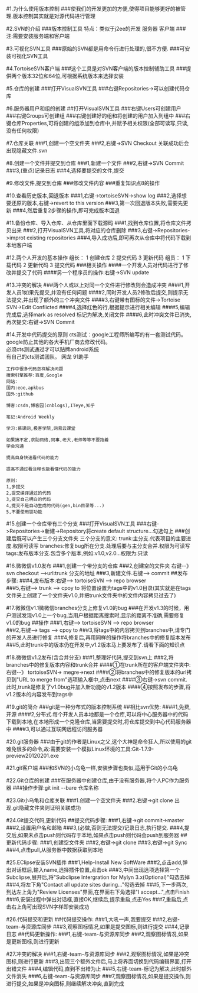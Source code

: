#1.为什么使用版本控制
###使我们的开发更加的方便,使得项目能够更好的被管理.版本控制其实就是对源代码进行管理

#2.SVN的介绍
###版本控制工具 特点：类似于j2ee的开发 服务器 客户端
###注:需要安装服务端和客户端

#3.可视化SVN工具
###原始的SVN都是用命令行进行处理的,很不方便.
###可安装可视化SVN工具

#4.TortoiseSVN客户端
###这个工具是对SVN客户端的版本控制辅助工具
###提供两个版本32位和64位,可根据系统版本来选择安装

#5.仓库的创建
###打开VisualSVN工具
###右键Repositories->可以创建代码仓库

#6.服务器用户和组的创建
##打开VisualSVN工具
###右键Users可创建用户
###右键Groups可创建组
###右键创建好的组和将创建的用户加入到组中
###右键仓库Properties,可将创建的组添加到仓库中,并赋予相关权限(全部可读写,只读,没有任何权限)

#7.仓库关联
###1,创建一个空文件夹
###2,右键->SVN Checkout 关联成功后会出现隐藏文件.svn

#8.创建一个文件并提交到仓库
###1,新建一个文件
###2,右键->SVN Commit
###3,(重点)记录日志
###4,选择要提交的文件,提交

#9.修改文件,提交到仓库
###修改文件内容
###重复知识点8的操作

#10.查看历史版本,回退版本
###1,右键->tortoiseSVN->show log
###2,选择想要还原的版本,右键->revert to this version
###3,第一次回退版本失败,需要先更新
###4,然后重复2步骤的操作,即可完成版本回退

#11.备份仓库、导入仓库、从仓库里面下载源码
###1,找到仓库位置,将仓库文件拷贝出来
###2,打开VisualSVN工具,将对应的仓库删除
###3,右键->Repositories->improt existing repositories
###4,导入成功后,即可再次从仓库中将代码下载到本地客户端

#12.两个人开发的基本操作
	组长：
	1 创建仓库
	2 提交代码
	3 更新代码
	组员：
	1 下载代码 
	2 更新代码
	3 提交代码
###相关操作
####一个开发人员对代码进行了修改并提交了代码
####另一个程序员的操作:右键->SVN update

#13.冲突的解决
###两个人或以上对同一个文件进行修改则会造成冲突
####1,开发人员1如果先提交,并没有任何问题
####2,同时开发人员2修改后提交,则提示无法提交,并出现了额外的三个冲突文件
####3,右键带有图标的文件->Tortoise SVN->Edit Conflicted
####4,选择红色的行,根据提示进行相关编辑
####5,编辑完成后,选择mark as resolved 标记为解决,关闭文件
####6,此时冲突文件已消失,再次提交:右键->SVN Commit

#14.开发中代码提交的原则
	cts测试：google工程师所编写的有一套测试代码。
	google防止其他的各大手机厂商去修改代码。  
	必须cts测试通过才可以贴牌android系统  
	有自己的cts测试团队。
	网龙 91助手
	
	工作中很多代码怎样解决问题
	搜索引擎推荐:百度,Google
	网站:
	国内:eoe,apkbus
	国外:github

	博客:csdn,博客园(cnblogs),ITeye,知乎
	
	笔记:Android Weekly

	学习:慕课网,极客学院,网易云课堂

	如果搞不定,求助网络,同事,老大,老师等等不要拖着
	学会沟通

	提高自身快速看代码的能力
	
	提高不通过看注释也能看懂代码的能力

	原则:
	1,多提交
	2,提交编译通过的代码
	3,提交自己明白的代码
	4,提交不是自动生成的代码(gen,bin目录等...)
	5,不要使用锁功能
#15.创建一个仓库带有三个分支
###打开VisualSVN工具
###右键->Repositories->新建->Repository将create default structure...勾选勾上
###创建后既可以产生三个分支文件夹
	三个分支的意义:
	trunk:主分支.代表项目的主要进度.权限可读写
	branches:修复bug所在分支.处理后要与主分支合并.权限为可读写
	tags:发布版本分支.包含多个版本,例如:v1.0,v2.0...权限为:只读

#16.微微信v1.0发布
###1,创建一个带分支的仓库
###2,创建空的文件夹   右键--》 svn  checkout  -->url:trunk 分支的地址
###3,新建文件.右键--> commit
##发布步骤:
###4,发布版本:右键--> tortoiseSVN --> repo browser   
###5,右键--> trunk --> cpoy to 将位置设置为tags中的v1.0目录(其实就是在tags文件夹上创建了一个文件夹v1.0,并把trunk文件夹中的文件内容拷贝过去了)

#17.微微信v1.1微微信branches分支上修复v1.0的bug
###在开发v1.3的时候，用户测试发现v1.0上一个bug,当用户根据距离搜索时,显示的距离不准确,需要修复v1.0的bug 
##操作
###1,右键--> tortoiseSVN --> repo browser   
###2,右键--> tags --> cpoy to
###3,将tags中的内容拷贝到branches中,请专门的开发人员进行修复
###4,修复后,再用同样的操作将branches中的修复版本发布
###5,此时trunk中的版本仍在开发中,v1.2版本马上要发布了.请看下面的知识点

#18.微微信v1.2发布(含合并分支)
###1,整理好代码,提交到svn上
###2,将branches中的修复版本内容和trunk合并
####①在trunk所在的客户端文件夹中:右键--》 tortoiseSVN-> megre->next
####②将branches中的修复版本的url拷贝到"URL to merge from"选项输入框中,点击next
####③右键->svn commit.此时,trunk是修复了v1.0bug并加入新功能的v1.2版本
####④按照发布的步骤,将v1.2版本的内容发布到tags中

#19.git的简介
###git是一种分布式的版本控制系统
##相比svn优势:
####1,免费,开源
####2,分布式.每个开发人员本地都是一个仓库,可以将中心服务器中的代码下载到本地,在本地形成一个克隆仓库,当需要提交时,将仓库提交到中心代码服务器中
####3,可以通过互联网远程访问服务器

#20.git服务器
###由于git的作者是Linux之父,这个大神是命令狂人,所以使用的git难免很多的命令,故:需要安装一个模拟Linux环境的工具:Git-1.7.9-preview20120201.exe

#21.git客户端
###和SVN的小乌龟一样,安装步骤也类似,适用于Git的小乌龟

#22.Git仓库的创建
###在服务器中创建仓库,由于没有服务器,将个人PC作为服务器
###操作步骤:git init --bare 仓库名称

#23.Git小乌龟和仓库关联
###1.创建一个空文件夹
###2.右键->git clone 出现.git隐藏文件夹则证明关联成功

#24.Git提交代码,更新代码
##提交代码步骤:
###1,右键->git commit->master
###2,设置用户名和邮箱
###3,(必做,否则无法提交)记录日志,执行提交.
###4,提交后,如果未点击push则代码存于本地,如果点击push则代码会push到服务器
##更新代码步骤:
###1,创建空文件夹
###2,右键->git clone
###3,右键->git Sync
###4,点击pull,从服务器中数据获取到本地

#25.EClipse安装SVN插件
###1,Help-Install New SoftWare
###2,点击add,弹出对话框后,输入name,选择插件位置,点击ok
###3,中间出现选项选择第一个Subclipse,展开后,将"Subclipse Intergration for Mylyn 3.x(Optional)"勾选去掉
###4,将左下角"Contact all update sites during..."勾选去掉
###5,下一步两次,到达左上角为"Review Licenses"界面,在界面右下角选择"I accept...",点击Finish
###6,安装过程中弹出对话框,直接OK,继续后,提示重启,点击Yes
###7,重启后,点击右上角可出现SVN字样即安装成功

#26.代码提交和更新
##代码提交操作:
###1,大吼一声,我要提交
###2,右键-team-与资源库同步
###3,观察图标情况,如果是提交图标,则进行提交
###4,记录日志
##代码更新操作:
###1,右键-team-与资源库同步
###2,观察图标情况,如果是更新图标,则进行更新

#27.冲突的解决
###1,右键-team-与资源库同步
###2,观察图标情况,如果是冲突图标,则进行更新
###3,出现三个额外文件后,马上将界面切换到代码编辑界面,打开出错文件
###4,编辑代码,直到不出错为止
###5,右键-team-标记为解决,此时额外文件消失
###6,右键-team-与资源库同步
###7,观察图标情况,如果是提交操作,则进行提交,如果是冲突图标,则继续解决冲突,直到完成

	